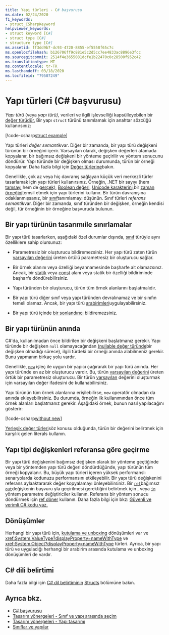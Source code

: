```yaml
---
title: Yapı türleri - C# başvurusu
ms.date: 02/24/2020
f1_keywords:
- struct_CSharpKeyword
helpviewer_keywords:
- struct keyword [C#]
- struct type [C#]
- structure type [C#]
ms.assetid: ff3dd9b7-dc93-4720-8855-ef5558f65c7c
ms.openlocfilehash: b126706ff9c881e5c2d5cc7ee4833ac8896e3fcc
ms.sourcegitcommit: 2514f4e3655081dcfe1b22470c0c28500f952c42
ms.translationtype: MT
ms.contentlocale: tr-TR
ms.lasthandoff: 03/18/2020
ms.locfileid: "79507249"
---
```

# <a name="structure-types-c-reference"></a>Yapı türleri (C# başvurusu)

*Yapı türü* (veya *yapı türü),* verileri ve ilgili işlevselliği kapsülleyebilen bir [değer türüdür.](value-types.md) Bir yapı `struct` türünü tanımlamak için anahtar sözcüğü kullanırsınız:

[!code-csharp[struct example](snippets/StructType.cs#StructExample)]

Yapı türleri *değer semantik*var. Diğer bir zamanda, bir yapı türü değişkeni türünün bir örneğini içerir. Varsayılan olarak, değişken değerleri atamada kopyalanır, bir bağımsız değişkeni bir yönteme geçirilir ve yöntem sonucunu döndürür. Yapı türünde bir değişken olması durumunda, türün bir örneği kopyalanır. Daha fazla bilgi için [Değer türlerine](value-types.md)bakın.

Genellikle, çok az veya hiç davranış sağlayan küçük veri merkezli türler tasarlamak için yapı türleri kullanırsınız. Örneğin, .NET bir sayıyı (hem [tamsayı](integral-numeric-types.md) hem de [gerçek),](floating-point-numeric-types.md) [Boolean değeri,](bool.md) [Unicode karakterini,](char.md)bir [zaman örneğini](xref:System.DateTime)temsil etmek için yapı türlerini kullanır. Bir türün davranışına odaklanmışsanız, bir [sınıf](../keywords/class.md)tanımlamayı düşünün. Sınıf türleri *referans semantik*var. Diğer bir zamanda, sınıf türünden bir değişken, örneğin kendisi değil, tür örneğinin bir örneğine başvuruda bulunun.

## <a name="limitations-with-the-design-of-a-structure-type"></a>Bir yapı türünün tasarımıile sınırlamalar

Bir yapı türü tasarlarken, aşağıdaki özel durumlar dışında, [sınıf](../keywords/class.md) türüyle aynı özelliklere sahip olursunuz:

- Parametresiz bir oluşturucu bildiremezsiniz. Her yapı türü zaten türün [varsayılan değerini](default-values.md) üreten örtülü parametresiz bir oluşturucu sağlar.

- Bir örnek alanını veya özelliği beyannamesinde başharfe ait olamazsınız. Ancak, bir [statik](../keywords/static.md) veya [const](../keywords/const.md) alanı veya statik bir özelliği bildiriminde başharfe döndürebilirsiniz.

- Yapı türünden bir oluşturucu, türün tüm örnek alanlarını başlatmalıdır.

- Bir yapı türü diğer sınıf veya yapı türünden devralınamaz ve bir sınıfın temeli olamaz. Ancak, bir yapı türü [arabirimleri](../keywords/interface.md)uygulayabilirsiniz.

- Bir yapı türü içinde [bir sonlandırıcı](../../programming-guide/classes-and-structs/destructors.md) bildiremezsiniz.

## <a name="instantiation-of-a-structure-type"></a>Bir yapı türünün anında

C#'da, kullanılmadan önce bildirilen bir değişkeni başlatmanız gerekir. Yapı türünde bir değişken `null` olamayacağından [(nullable değer türünde](nullable-value-types.md)bir değişken olmadığı sürece), ilgili türdeki bir örneği anında alabilmeniz gerekir. Bunu yapmanın birkaç yolu vardır.

Genellikle, [`new`](../operators/new-operator.md) işleç ile uygun bir yapıcı çağırarak bir yapı türü anında. Her yapı türünde en az bir oluşturucu vardır. Bu, türün [varsayılan değerini](default-values.md) üreten örtük bir parametresiz oluşturucu. Bir türün [varsayılan](../operators/default.md) değerini oluşturmak için varsayılan değer ifadesini de kullanabilirsiniz.

Yapı türünün tüm örnek alanlarına erişilebilirse, `new` operatör olmadan da anında ekleyebilirsiniz. Bu durumda, örneğin ilk kullanımından önce tüm örnek alanları başlatmanız gerekir. Aşağıdaki örnek, bunun nasıl yapılacağını gösterir:

[!code-csharp[without new](snippets/StructType.cs#WithoutNew)]

[Yerleşik değer türleri](value-types.md#built-in-value-types)söz konusu olduğunda, türün bir değerini belirtmek için karşılık gelen literals kullanın.

## <a name="passing-structure-type-variables-by-reference"></a>Yapı tipi değişkenleri referansa göre geçirme

Bir yapı türü değişkenini bağımsız değişken olarak bir yönteme geçtiğinde veya bir yöntemden yapı türü değeri döndürdüğünde, yapı türünün tüm örneği kopyalanır. Bu, büyük yapı türleri içeren yüksek performanslı senaryolarda kodunuzu performansını etkileyebilir. Bir yapı türü değişkenini referans aylaaktararak değer kopyalamayı önleyebilirsiniz. Bir [`ref`](../keywords/ref.md#passing-an-argument-by-reference)bağımsız [`out`](../keywords/out-parameter-modifier.md)değişkenin başvuru yla geçirilmesi gerektiğini belirtmek için , veya [`in`](../keywords/in-parameter-modifier.md) yöntem parametre değiştiriciler kullanın. Referans bir yöntem sonucu döndürmek için [ref döner](../../programming-guide/classes-and-structs/ref-returns.md) kullanın. Daha fazla bilgi için bkz: [Güvenli ve verimli C# kodu yaz.](../../write-safe-efficient-code.md)

## <a name="conversions"></a>Dönüşümler

Herhangi bir yapı türü için, [kutulama ve unboxing](../../programming-guide/types/boxing-and-unboxing.md) dönüşümleri var ve <xref:System.ValueType?displayProperty=nameWithType> ve <xref:System.Object?displayProperty=nameWithType> türleri. Ayrıca, bir yapı türü ve uyguladığı herhangi bir arabirim arasında kutulama ve unboxing dönüşümleri de vardır.

## <a name="c-language-specification"></a>C# dili belirtimi

Daha fazla bilgi için [C# dil belirtiminin](~/_csharplang/spec/introduction.md) [Structs](~/_csharplang/spec/structs.md) bölümüne bakın.

## <a name="see-also"></a>Ayrıca bkz.

- [C# başvurusu](../index.md)
- [Tasarım yönergeleri - Sınıf ve yapı arasında seçim](../../../standard/design-guidelines/choosing-between-class-and-struct.md)
- [Tasarım yönergeleri - Yapı tasarımı](../../../standard/design-guidelines/struct.md)
- [Sınıflar ve yapılar](../../programming-guide/classes-and-structs/index.md)
